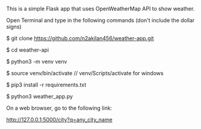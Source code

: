 This is a simple Flask app that uses OpenWeatherMap API to show weather.

Open Terminal and type in the following commands (don't include the dollar signs)

$ git clone https://github.com/n2akilan456/weather-app.git

$ cd weather-api

$ python3 -m venv venv

$ source venv/bin/activate // venv/Scripts/activate for windows

$ pip3 install -r requirements.txt

$ python3 weather_app.py

On a web browser, go to the following link:

http://127.0.0.1:5000/city?q=any_city_name
